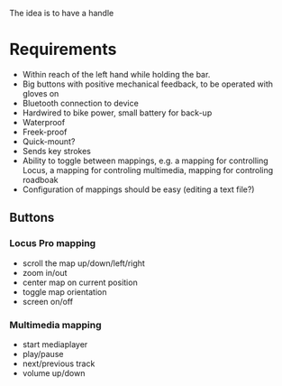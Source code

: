 The idea is to have a handle 


# Requirements


* Within reach of the left hand while holding the bar.
* Big buttons with positive mechanical feedback, to be operated with gloves on 
* Bluetooth connection to device
* Hardwired to bike power, small battery for back-up
* Waterproof
* Freek-proof
* Quick-mount? 
* Sends key strokes
* Ability to toggle between mappings, e.g. a mapping for controlling Locus, a mapping for controling multimedia, mapping for controling roadboak
* Configuration of mappings should be easy (editing a text file?) 


## Buttons

### Locus Pro mapping
* scroll the map up/down/left/right
* zoom in/out 
* center map on current position
* toggle map orientation 
* screen on/off

### Multimedia mapping
* start mediaplayer
* play/pause
* next/previous track
* volume up/down

